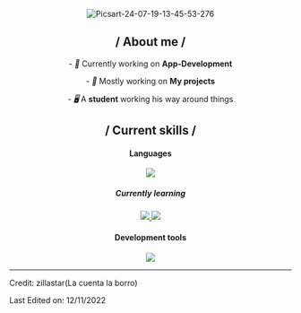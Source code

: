 <p align = center ><img src="https://i.ibb.co/XWsStK9/Picsart-24-07-19-13-45-53-276.png" alt="Picsart-24-07-19-13-45-53-276"></p>

<div>

<h2 align = "center"> / About me /</h2>
 <p align = "center">
- <i>👑</i> Currently working on <b>App-Development</b> </p>
<p align = "center">
- <i>🎩</i> Mostly working on <b>My projects</b> </p>
<p align= "center">
- <i>🖥️</i> A <b>student</b> working his way around things
</p>
<h2 align = "center"> / Current skills / </h2>
<h4 align = "center"> Languages </h4>
  <p align="center">
  <a href="https://skillicons.dev">
    <img src="https://skillicons.dev/icons?i=py,rust" />
  </a>
  <h5 align = "center"> Currently learning </h5>
<p align="center">
  <a href="https://skillicons.dev">
    <img src="https://skillicons.dev/icons?i=haskell,php,ruby" />
  </a>
<a href="https://skillicons.dev">
    <img src="https://skillicons.dev/icons?i=html,css,js,react" />
  </a>
</p>
<h4 align = "center"> Development tools </h4>
<p align="center">
  <a href="https://skillicons.dev">
    <img src="https://skillicons.dev/icons?i=vim,pycharm,linux,vscode" />
  </a>
</p>

  </div>
  </div>

------
Credit: zillastar(La cuenta la borro)

Last Edited on: 12/11/2022
